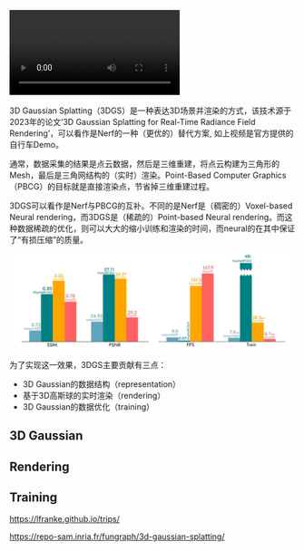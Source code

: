 ![3DGS效果](./images/3DGS/bicycle.mp4)

3D Gaussian Splatting（3DGS）是一种表达3D场景并渲染的方式，该技术源于2023年的论文‘3D Gaussian Splatting for Real-Time Radiance Field Rendering’，可以看作是Nerf的一种（更优的）替代方案, 如上视频是官方提供的自行车Demo。

通常，数据采集的结果是点云数据，然后是三维重建，将点云构建为三角形的Mesh，最后是三角网结构的（实时）渲染。Point-Based Computer Graphics（PBCG）的目标就是直接渲染点，节省掉三维重建过程。

3DGS可以看作是Nerf与PBCG的互补。不同的是Nerf是（稠密的）Voxel-based Neural rendering，而3DGS是（稀疏的）Point-based Neural rendering。而这种数据稀疏的优化，则可以大大的缩小训练和渲染的时间，而neural的在其中保证了“有损压缩”的质量。

![3DGS和Nerf的对比，SSIM和PSNR对应的是渲染的质量，FPS为渲染的性能，Train为训练时间。相比Nerf，3DGS的渲染质量相当，但在渲染和训练性能上有数量级的提高。](./images/3DGS/comparison.png)

为了实现这一效果，3DGS主要贡献有三点：

- 3D Gaussian的数据结构（representation）
- 基于3D高斯球的实时渲染（rendering）
- 3D Gaussian的数据优化（training）

## 3D Gaussian

## Rendering

## Training

https://lfranke.github.io/trips/

https://repo-sam.inria.fr/fungraph/3d-gaussian-splatting/